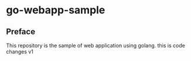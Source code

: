 # go-webapp-sample



## Preface
This repository is the sample of web application using golang.
this is code changes v1
